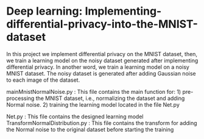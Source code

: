 # Deep learning: Implementing-differential-privacy-into-the-MNIST-dataset

In this project we implement differential privacy on the MNIST dataset, then, we train a learning model on the noisy dataset generated after implementing differential privacy. In another word, we train a learning model on a noisy MNIST dataset. The noisy dataset is generated after adding Gaussian noise to each image of the dataset. 



mainMnistNormalNoise.py            : This file contains the main function for:
                                        1) pre-processing the MNIST dataset, i.e., normalizing the dataset and adding Normal noise.
                                        2) training the learning model located in the file Net.py

Net.py                             : This file contains the designed learning model
TransformNormalDistribution.py     : This file contains the transform for adding the Normal noise to the original dataset before starting the training

